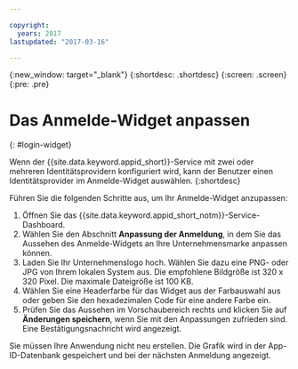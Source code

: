 ```yaml
---

copyright:
  years: 2017
lastupdated: "2017-03-16"

---
```

{:new_window: target="_blank"}
{:shortdesc: .shortdesc}
{:screen: .screen}
{:pre: .pre}

# Das Anmelde-Widget anpassen
{: #login-widget}

Wenn der {{site.data.keyword.appid_short}}-Service mit zwei oder mehreren Identitätsprovidern konfiguriert wird, kann der Benutzer einen Identitätsprovider im Anmelde-Widget auswählen.
{:shortdesc}

Führen Sie die folgenden Schritte aus, um Ihr Anmelde-Widget anzupassen:

1. Öffnen Sie das {{site.data.keyword.appid_short_notm}}-Service-Dashboard.
2. Wählen Sie den Abschnitt **Anpassung der Anmeldung**, in dem Sie das Aussehen des Anmelde-Widgets an Ihre Unternehmensmarke anpassen können.
3. Laden Sie Ihr Unternehmenslogo hoch. Wählen Sie dazu eine PNG- oder JPG von Ihrem lokalen System aus. Die empfohlene Bildgröße ist 320 x 320 Pixel. Die maximale Dateigröße ist 100 KB.
4. Wählen Sie eine Headerfarbe für das Widget aus der Farbauswahl aus oder geben Sie den hexadezimalen Code für eine andere Farbe ein.
5. Prüfen Sie das Aussehen im Vorschaubereich rechts und klicken Sie auf **Änderungen speichern**, wenn Sie mit den Anpassungen zufrieden sind. Eine Bestätigungsnachricht wird angezeigt.

Sie müssen Ihre Anwendung nicht neu erstellen. Die Grafik wird in der App-ID-Datenbank gespeichert und bei der nächsten Anmeldung angezeigt.
